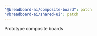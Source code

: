 ```yaml
---
"@breadboard-ai/composite-board": patch
"@breadboard-ai/shared-ui": patch
---
```


Prototype composite boards
